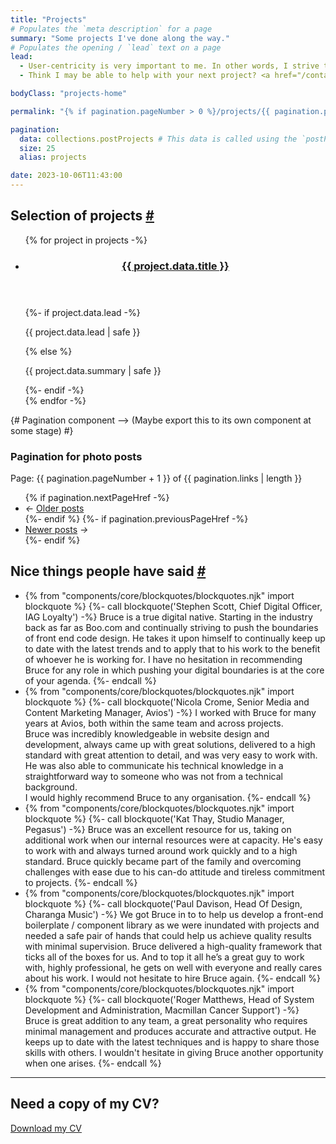 ```yaml
---
title: "Projects"
# Populates the `meta description` for a page
summary: "Some projects I've done along the way."
# Populates the opening / `lead` text on a page
lead:
  - User-centricity is very important to me. In other words, I strive to create web experiences that look and work well on any device that can connect to the internet, while also taking user needs and business goals into account.
  - Think I may be able to help with your next project? <a href="/contact">Get in touch</a>.

bodyClass: "projects-home"

permalink: "{% if pagination.pageNumber > 0 %}/projects/{{ pagination.pageNumber + 1 }}/index.html{% else %}/projects.html{% endif %}"

pagination:
  data: collections.postProjects # This data is called using the `postProjects.js` collection script
  size: 25
  alias: projects

date: 2023-10-06T11:43:00
---
```


<section aria-labelledby="projects-past" class="projects | flow">
  <h2 id="projects-past" tabindex="-1">Selection of projects <a class="header-anchor" href="#projects-past">#</a></h2>
  <ul role="list" class="auto-grid | no-list">
    {% for project in projects -%}
    <li>
      <article class="card card--stacked">
        <div class="card__content">
          <header class="card__header">
            <h3 class="card__title">
              <a href="{{ project.url }}">{{ project.data.title }}</a>
            </h3>
          </header>
          <div class="card__body | flow">
            {%- if project.data.lead -%}
              <p>{{ project.data.lead | safe }}</p>
            {% else %}
              <p>{{ project.data.summary | safe }}</p>
            {%- endif -%}
          </div>
        </div>
      </article>
    </li>
    {% endfor -%}
  </ul>
</section>

{# Pagination component --> (Maybe export this to its own component at some stage) #}
<nav class="pagination">
  <h3 class="visually-hidden">Pagination for photo posts</h3>
  <span class="visually-hidden">Page: {{ pagination.pageNumber + 1 }} of {{ pagination.links | length  }}</span>
  <ul role="list" class="pagination__list | no-list">
    {% if pagination.nextPageHref -%}
      <li class="pagination__list-item">
        <i aria-hidden="true">&larr;</i>
        <a href="{{ pagination.nextPageHref }}">Older <span class="visually-hidden">posts</span></a>
      </li>
    {%- endif %}
    {%- if pagination.previousPageHref -%}
      <li class="pagination__list-item">
        <a href="{{ pagination.previousPageHref }}">Newer <span class="visually-hidden">posts</span></a>
        <i aria-hidden="true">&rarr;</i>
      </li>
    {%- endif %}
  </ul>
</nav>

<section aria-labelledby="testimonials" class="testimonials | flow">
  <h2 id="testimonials" tabindex="-1">Nice things people have said <a class="header-anchor" href="#testimonials">#</a></h2>
  <ul role="list" class="auto-grid | no-list">
    <li>
    {% from "components/core/blockquotes/blockquotes.njk" import blockquote %}
    {%- call blockquote('Stephen Scott, Chief Digital Officer, IAG Loyalty') -%}
      Bruce is a true digital native. Starting in the industry back as far as Boo.com and continually striving to push the boundaries of front end code design. He takes it upon himself to continually keep up to date with the latest trends and to apply that to his work to the benefit of whoever he is working for. I have no hesitation in recommending Bruce for any role in which pushing your digital boundaries is at the core of your agenda.
    {%- endcall %}
    </li>
    <li>
    {% from "components/core/blockquotes/blockquotes.njk" import blockquote %}
    {%- call blockquote('Nicola Crome, Senior Media and Content Marketing Manager, Avios') -%}
      I worked with Bruce for many years at Avios, both within the same team and across projects.<br>
      Bruce was incredibly knowledgeable in website design and development, always came up with great solutions, delivered to a high standard with great attention to detail, and was very easy to work with. He was also able to communicate his technical knowledge in a straightforward way to someone who was not from a technical background.<br>
      I would highly recommend Bruce to any organisation.
    {%- endcall %}
    </li>
    <li>
    {% from "components/core/blockquotes/blockquotes.njk" import blockquote %}
    {%- call blockquote('Kat Thay, Studio Manager, Pegasus') -%}
      Bruce was an excellent resource for us, taking on additional work when our internal resources were at capacity. He's easy to work with and always turned around work quickly and to a high standard. Bruce quickly became part of the family and overcoming challenges with ease due to his can-do attitude and tireless commitment to projects.
    {%- endcall %}
    </li>
    <li>
    {% from "components/core/blockquotes/blockquotes.njk" import blockquote %}
    {%- call blockquote('Paul Davison, Head Of Design, Charanga Music') -%}
      We got Bruce in to to help us develop a front-end boilerplate / component library as we were inundated with projects and needed a safe pair of hands that could help us achieve quality results with minimal supervision. Bruce delivered a high-quality framework that ticks all of the boxes for us. And to top it all he’s a great guy to work with, highly professional, he gets on well with everyone and really cares about his work. I would not hesitate to hire Bruce again.
    {%- endcall %}
    </li>
    <li>
    {% from "components/core/blockquotes/blockquotes.njk" import blockquote %}
    {%- call blockquote('Roger Matthews, Head of System Development and Administration, Macmillan Cancer Support') -%}
      Bruce is great addition to any team, a great personality who requires minimal management and produces accurate and attractive output. He keeps up to date with the latest techniques and is happy to share those skills with others. I wouldn't hesitate in giving Bruce another opportunity when one arises.
    {%- endcall %}
    </li>
  </ul>
</section>

---

## Need a copy of my CV?

<a href="/BruceTaylorCV" class="button button--primary">Download my CV</a>
